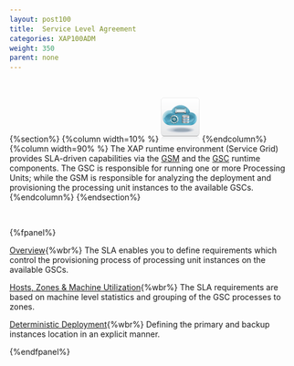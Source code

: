 ```yaml
---
layout: post100
title:  Service Level Agreement
categories: XAP100ADM
weight: 350
parent: none
---
```


<br>

{%section%}
{%column width=10% %}
![cassandra.png](/attachment_files/subject/pu.png)
{%endcolumn%}
{%column width=90% %}
The XAP runtime environment (Service Grid) provides SLA-driven capabilities via the [GSM](/product_overview/service-grid.html#gsm) and the [GSC](/product_overview/service-grid.html#gsc) runtime components. The GSC is responsible for running one or more Processing Units; while the GSM is responsible for analyzing the deployment and provisioning the processing unit instances to the available GSCs.
{%endcolumn%}
{%endsection%}




<br>

{%fpanel%}

[Overview](./the-sla.html){%wbr%}
The SLA enables you to define requirements which control the provisioning process of processing unit instances on the available GSCs.


[Hosts, Zones & Machine Utilization](./the-sla-zones.html){%wbr%}
The SLA requirements are based on machine level statistics and grouping of the GSC processes to zones.

[Deterministic Deployment](./the-sla-deterministic.html){%wbr%}
Defining the primary and backup instances location in an explicit manner.

{%endfpanel%}






